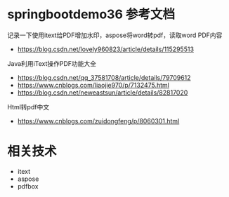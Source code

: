 # springbootdemo36 参考文档
记录一下使用itext给PDF增加水印，aspose将word转pdf，读取word PDF内容
- https://blog.csdn.net/lovely960823/article/details/115295513

Java利用iText操作PDF功能大全
- https://blog.csdn.net/qq_37581708/article/details/79709612
- https://www.cnblogs.com/liaojie970/p/7132475.html
- https://blog.csdn.net/neweastsun/article/details/82817020

Html转pdf中文
- https://www.cnblogs.com/zuidongfeng/p/8060301.html



# 相关技术
- itext
- aspose
- pdfbox

